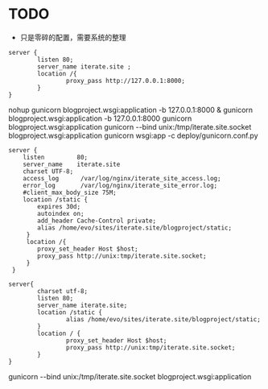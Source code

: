 # TODO

* 只是零碎的配置，需要系统的整理







```nginx
server {
        listen 80;
        server_name iterate.site ;
        location /{
                proxy_pass http://127.0.0.1:8000;
        }
}
```

nohup gunicorn blogproject.wsgi:application -b 127.0.0.1:8000 &
gunicorn blogproject.wsgi:application -b 127.0.0.1:8000
gunicorn blogproject.wsgi:application
gunicorn --bind unix:/tmp/iterate.site.socket blogproject.wsgi:application
gunicorn wsgi:app -c deploy/gunicorn.conf.py



```nginx
server {
    listen         80;
    server_name    iterate.site
    charset UTF-8;
    access_log      /var/log/nginx/iterate_site_access.log;
    error_log       /var/log/nginx/iterate_site_error.log;
    #client_max_body_size 75M;
    location /static {
        expires 30d;
        autoindex on;
        add_header Cache-Control private;
        alias /home/evo/sites/iterate.site/blogproject/static;
     }
     location /{
        proxy_set_header Host $host;
        proxy_pass http://unix:tmp/iterate.site.socket;
     }
 }
```





```nginx
server{
        charset utf-8;
        listen 80;
        server_name iterate.site;
        location /static {
                alias /home/evo/sites/iterate.site/blogproject/static;
        }
        location / {
                proxy_set_header Host $host;
                proxy_pass http://unix:tmp/iterate.site.socket;
        }
}
```

gunicorn --bind unix:/tmp/iterate.site.socket blogproject.wsgi:application

